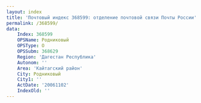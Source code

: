 ```yaml
---
layout: index
title: 'Почтовый индекс 368599: отделение почтовой связи Почты России'
permalink: /368599/
data:
    Index: 368599
    OPSName: Родниковый
    OPSType: О
    OPSSubm: 368629
    Region: 'Дагестан Республика'
    Autonom: ''
    Area: 'Кайтагский район'
    City: Родниковый
    City1: ''
    ActDate: '20061102'
    IndexOld: ''
---
```

